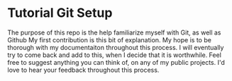 # Tutorial Git Setup
The purpose of this repo is the help familiarize myself with Git, as well as Github
My first contribution is this bit of explanation. My hope is to be thorough with my documentaiton throughout this process.
I will eventually try to come back and add to this, when I decide that it is worthwhile.
Feel free to suggest anything you can think of, on any of my public projects. I'd love to hear your feedback throughout this process.